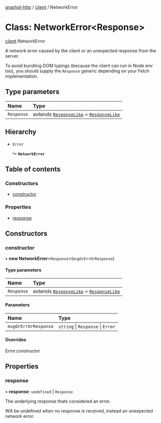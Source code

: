 [graphql-http](../README.md) / [client](../modules/client.md) / NetworkError

# Class: NetworkError<Response\>

[client](../modules/client.md).NetworkError

A network error caused by the client or an unexpected response from the server.

To avoid bundling DOM typings (because the client can run in Node env too),
you should supply the `Response` generic depending on your Fetch implementation.

## Type parameters

| Name | Type |
| :------ | :------ |
| `Response` | extends [`ResponseLike`](../interfaces/client.ResponseLike.md) = [`ResponseLike`](../interfaces/client.ResponseLike.md) |

## Hierarchy

- `Error`

  ↳ **`NetworkError`**

## Table of contents

### Constructors

- [constructor](client.NetworkError.md#constructor)

### Properties

- [response](client.NetworkError.md#response)

## Constructors

### constructor

• **new NetworkError**<`Response`\>(`msgOrErrOrResponse`)

#### Type parameters

| Name | Type |
| :------ | :------ |
| `Response` | extends [`ResponseLike`](../interfaces/client.ResponseLike.md) = [`ResponseLike`](../interfaces/client.ResponseLike.md) |

#### Parameters

| Name | Type |
| :------ | :------ |
| `msgOrErrOrResponse` | `string` \| `Response` \| `Error` |

#### Overrides

Error.constructor

## Properties

### response

• **response**: `undefined` \| `Response`

The underlying response thats considered an error.

Will be undefined when no response is received,
instead an unexpected network error.

